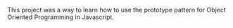 This project was a way to learn how to use the prototype pattern for Object Oriented Programming in Javascript.
